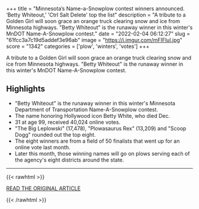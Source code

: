 +++
title = "Minnesota’s Name-a-Snowplow contest winners announced. ‘Betty Whiteout,' 'Ctrl Salt Delete' top the list"
description = "A tribute to a Golden Girl will soon grace an orange truck clearing snow and ice from Minnesota highways. \"Betty Whiteout\" is the runaway winner in this winter's MnDOT Name-A-Snowplow contest."
date = "2022-02-04 06:12:27"
slug = "61fcc3a7c19d5addef3e96ab"
image = "https://i.imgur.com/mFIFlul.jpg"
score = "1342"
categories = ['plow', 'winters', 'votes']
+++

A tribute to a Golden Girl will soon grace an orange truck clearing snow and ice from Minnesota highways. \"Betty Whiteout\" is the runaway winner in this winter's MnDOT Name-A-Snowplow contest.

## Highlights

- "Betty Whiteout" is the runaway winner in this winter's Minnesota Department of Transportation Name-A-Snowplow contest.
- The name honoring Hollywood icon Betty White, who died Dec.
- 31 at age 99, received 40,024 online votes.
- "The Big Leplowski" (17,478), "Plowasaurus Rex" (13,209) and "Scoop Dogg" rounded out the top eight.
- The eight winners are from a field of 50 finalists that went up for an online vote last month.
- Later this month, those winning names will go on plows serving each of the agency's eight districts around the state.

---

{{< rawhtml >}}
  <p class="article-category">
    <a target="_blank" href="https://www.mprnews.org/story/2022/02/03/betty-whiteout-ctrl-salt-delete-top-winners-in-mndot-nameasnowplow-contest?fbclid=IwAR2VYaZz940-1lZu8waeUpEFCqonTT6SDjme8CfYC-eR9oMGX-f-aPjeuns">READ THE ORIGINAL ARTICLE</a>
  </p>
{{< /rawhtml >}}
